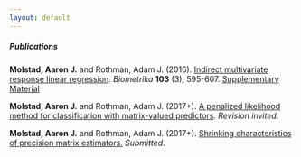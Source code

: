```yaml
---
layout: default
---
```

##### Publications

**Molstad, Aaron J.** and Rothman, Adam J. (2016). [Indirect multivariate response linear regression](https://academic.oup.com/biomet/article-abstract/103/3/595/1744444/Indirect-multivariate-response-linear-regression?redirectedFrom=fulltext). *Biometrika* **103** (3), 595-607. [Supplementary Material](publications/IMRLR.pdf)

**Molstad, Aaron J.**  and Rothman, Adam J. (2017+). [A penalized likelihood method for classification with matrix-valued predictors](publications/MatLDA.pdf). *Revision invited.* 

**Molstad, Aaron J.** and Rothman, Adam J. (2017+). [Shrinking characteristics of precision matrix estimators.](publications/CharShrink.pdf) *Submitted.* 


